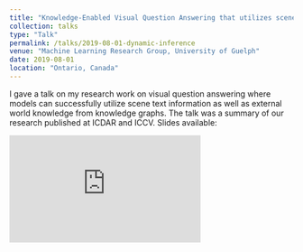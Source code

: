 ```yaml
---
title: "Knowledge-Enabled Visual Question Answering that utilizes scene text"
collection: talks
type: "Talk"
permalink: /talks/2019-08-01-dynamic-inference
venue: "Machine Learning Research Group, University of Guelph"
date: 2019-08-01
location: "Ontario, Canada"
---
```


I gave a talk on my research work on visual question answering where models can successfully utilize scene text information as well as external world knowledge from knowledge graphs. The talk was a summary of our research published at ICDAR and ICCV. Slides available:    

<embed src="https://sshkhr.github.io/files/tkvqa.pdf" type="application/pdf" width="339px" height="190px" />
